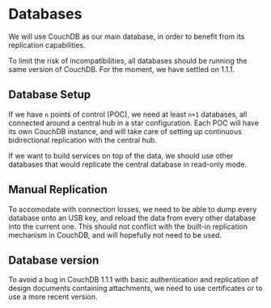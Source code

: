 # Databases

We will use CouchDB as our main database, in order to benefit from its
replication capabilities.

To limit the risk of incompatibilities, all databases should be running
the same version of CouchDB. For the moment, we have settled on 1.1.1.

## Database Setup

If we have `n` points of control (POC), we need at least `n+1` databases,
all connected around a central hub in a star configuration. Each
POC will have its own CouchDB instance, and will take care of setting up
continuous bidirectional replication with the central hub.

If we want to build services on top of the data, we should use other
databases that would replicate the central database in read-only mode.

## Manual Replication

To accomodate with connection losses, we need to be able to dump every
database onto an USB key, and reload the data from every other database
into the current one. This should not conflict with the built-in replication
mechanism in CouchDB, and will hopefully not need to be used.

## Database version

To avoid a bug in CouchDB 1.1.1 with basic authentication and replication
of design documents containing attachments, we need to use certificates or
to use a more recent version.
